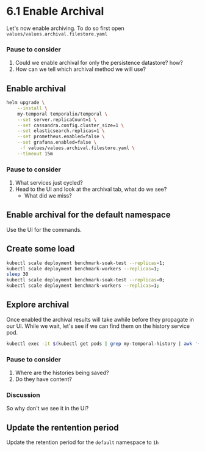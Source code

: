 # 6.1 Enable Archival
Let's now enable archiving. To do so first open `values/values.archival.filestore.yaml`

### Pause to consider
1. Could we enable archival for only the persistence datastore? how?
2. How can we tell which archival method we will use?


## Enable archival
```bash
helm upgrade \
    --install \
    my-temporal temporalio/temporal \
    --set server.replicaCount=1 \
    --set cassandra.config.cluster_size=1 \
    --set elasticsearch.replicas=1 \
    --set prometheus.enabled=false \
    --set grafana.enabled=false \
     -f values/values.archival.filestore.yaml \
    --timeout 15m
```

### Pause to consider
1. What services just cycled?
2. Head to the UI and look at the archival tab, what do we see?
    - What did we miss?


## Enable archival for the default namespace
Use the UI for the commands.

## Create some load

```bash
kubectl scale deployment benchmark-soak-test --replicas=1;
kubectl scale deployment benchmark-workers --replicas=1;
sleep 30
kubectl scale deployment benchmark-soak-test --replicas=0;
kubectl scale deployment benchmark-workers --replicas=1;
```

## Explore archival
Once enabled the archival results will take awhile before they propagate in our UI. While we wait, let's see if we can find them on the history service pod.


```bash
kubectl exec -it $(kubectl get pods | grep my-temporal-history | awk '{print $1}') -- bash
```

### Pause to consider
1. Where are the histories being saved?
2. Do they have content?

### Discussion
So why don't we see it in the UI?

## Update the rentention period
Update the retention period for the `default` namespace to `1h`



